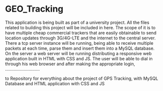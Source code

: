 # GEO_Tracking
This application is being built as part of a university project.
All the files related to building this project will be included in here.
The scope of it is to have multiple cheap commercial trackers that are easily obtainable to send location updates through 3G/4G-LTE and the internet to the central server. There a tcp server instance will be running, being able to receive multiple packets at each time, parse them and insert them into a MySQL database.
On the server a web server will be running distributing a responsive web application built in HTML with CSS and JS.
The user will be able to dial in through his web browser and after making the appropriate login, ............................

to Repository for everything about the project of GPS Tracking, with MySQL Database and HTML application with CSS and JS
